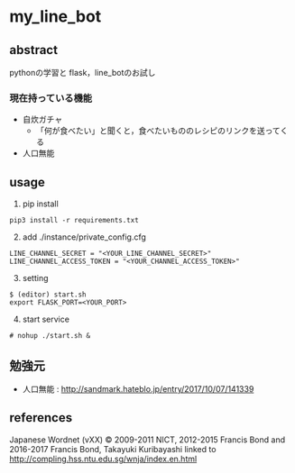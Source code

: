 # my_line_bot
## abstract
pythonの学習と
flask，line_botのお試し

### 現在持っている機能
- 自炊ガチャ
    - 「何が食べたい」と聞くと，食べたいもののレシピのリンクを送ってくる
- 人口無能

## usage
1. pip install
```
pip3 install -r requirements.txt
```
2. add ./instance/private_config.cfg
```
LINE_CHANNEL_SECRET = "<YOUR_LINE_CHANNEL_SECRET>"
LINE_CHANNEL_ACCESS_TOKEN = "<YOUR_CHANNEL_ACCESS_TOKEN>"
```
3. setting
```
$ (editor) start.sh
export FLASK_PORT=<YOUR_PORT>
```
4. start service
```
# nohup ./start.sh &
```


## 勉強元
- 人口無能 : http://sandmark.hateblo.jp/entry/2017/10/07/141339


## references
Japanese Wordnet (vXX) © 2009-2011 NICT, 2012-2015 Francis Bond and 2016-2017 Francis Bond, Takayuki Kuribayashi
linked to http://compling.hss.ntu.edu.sg/wnja/index.en.html
